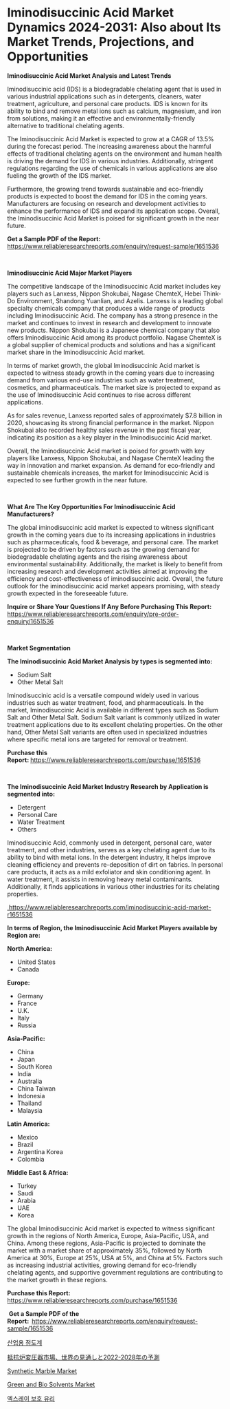 <p><h1>Iminodisuccinic Acid Market Dynamics 2024-2031: Also about Its Market Trends, Projections, and Opportunities</h1></p><p><strong>Iminodisuccinic Acid Market Analysis and Latest Trends</strong></p>
<p><p>Iminodisuccinic acid (IDS) is a biodegradable chelating agent that is used in various industrial applications such as in detergents, cleaners, water treatment, agriculture, and personal care products. IDS is known for its ability to bind and remove metal ions such as calcium, magnesium, and iron from solutions, making it an effective and environmentally-friendly alternative to traditional chelating agents.</p><p>The Iminodisuccinic Acid Market is expected to grow at a CAGR of 13.5% during the forecast period. The increasing awareness about the harmful effects of traditional chelating agents on the environment and human health is driving the demand for IDS in various industries. Additionally, stringent regulations regarding the use of chemicals in various applications are also fueling the growth of the IDS market.</p><p>Furthermore, the growing trend towards sustainable and eco-friendly products is expected to boost the demand for IDS in the coming years. Manufacturers are focusing on research and development activities to enhance the performance of IDS and expand its application scope. Overall, the Iminodisuccinic Acid Market is poised for significant growth in the near future.</p></p>
<p><strong>Get a Sample PDF of the Report:&nbsp;</strong> <a href="https://www.reliableresearchreports.com/enquiry/request-sample/1651536">https://www.reliableresearchreports.com/enquiry/request-sample/1651536</a></p>
<p>&nbsp;</p>
<p><strong>Iminodisuccinic Acid Major Market Players</strong></p>
<p><p>The competitive landscape of the Iminodisuccinic Acid market includes key players such as Lanxess, Nippon Shokubai, Nagase ChemteX, Hebei Think-Do Environment, Shandong Yuanlian, and Azelis. Lanxess is a leading global specialty chemicals company that produces a wide range of products including Iminodisuccinic Acid. The company has a strong presence in the market and continues to invest in research and development to innovate new products. Nippon Shokubai is a Japanese chemical company that also offers Iminodisuccinic Acid among its product portfolio. Nagase ChemteX is a global supplier of chemical products and solutions and has a significant market share in the Iminodisuccinic Acid market.</p><p>In terms of market growth, the global Iminodisuccinic Acid market is expected to witness steady growth in the coming years due to increasing demand from various end-use industries such as water treatment, cosmetics, and pharmaceuticals. The market size is projected to expand as the use of Iminodisuccinic Acid continues to rise across different applications.</p><p>As for sales revenue, Lanxess reported sales of approximately $7.8 billion in 2020, showcasing its strong financial performance in the market. Nippon Shokubai also recorded healthy sales revenue in the past fiscal year, indicating its position as a key player in the Iminodisuccinic Acid market.</p><p>Overall, the Iminodisuccinic Acid market is poised for growth with key players like Lanxess, Nippon Shokubai, and Nagase ChemteX leading the way in innovation and market expansion. As demand for eco-friendly and sustainable chemicals increases, the market for Iminodisuccinic Acid is expected to see further growth in the near future.</p></p>
<p>&nbsp;</p>
<p><strong>What Are The Key Opportunities For Iminodisuccinic Acid Manufacturers?</strong></p>
<p><p>The global iminodisuccinic acid market is expected to witness significant growth in the coming years due to its increasing applications in industries such as pharmaceuticals, food & beverage, and personal care. The market is projected to be driven by factors such as the growing demand for biodegradable chelating agents and the rising awareness about environmental sustainability. Additionally, the market is likely to benefit from increasing research and development activities aimed at improving the efficiency and cost-effectiveness of iminodisuccinic acid. Overall, the future outlook for the iminodisuccinic acid market appears promising, with steady growth expected in the foreseeable future.</p></p>
<p><strong>Inquire or Share Your Questions If Any Before Purchasing This Report:</strong> <a href="https://www.reliableresearchreports.com/enquiry/pre-order-enquiry/1651536">https://www.reliableresearchreports.com/enquiry/pre-order-enquiry/1651536</a></p>
<p>&nbsp;</p>
<p><strong>Market Segmentation</strong></p>
<p><strong>The Iminodisuccinic Acid Market Analysis by types is segmented into:</strong></p>
<p><ul><li>Sodium Salt</li><li>Other Metal Salt</li></ul></p>
<p><p>Iminodisuccinic acid is a versatile compound widely used in various industries such as water treatment, food, and pharmaceuticals. In the market, Iminodisuccinic Acid is available in different types such as Sodium Salt and Other Metal Salt. Sodium Salt variant is commonly utilized in water treatment applications due to its excellent chelating properties. On the other hand, Other Metal Salt variants are often used in specialized industries where specific metal ions are targeted for removal or treatment.</p></p>
<p><strong>Purchase this Report:&nbsp;</strong><a href="https://www.reliableresearchreports.com/purchase/1651536">https://www.reliableresearchreports.com/purchase/1651536</a></p>
<p>&nbsp;</p>
<p><strong>The Iminodisuccinic Acid Market Industry Research by Application is segmented into:</strong></p>
<p><ul><li>Detergent</li><li>Personal Care</li><li>Water Treatment</li><li>Others</li></ul></p>
<p><p>Iminodisuccinic Acid, commonly used in detergent, personal care, water treatment, and other industries, serves as a key chelating agent due to its ability to bind with metal ions. In the detergent industry, it helps improve cleaning efficiency and prevents re-deposition of dirt on fabrics. In personal care products, it acts as a mild exfoliator and skin conditioning agent. In water treatment, it assists in removing heavy metal contaminants. Additionally, it finds applications in various other industries for its chelating properties.</p></p>
<p><a href="https://www.reliableresearchreports.com/iminodisuccinic-acid-market-r1651536">&nbsp;https://www.reliableresearchreports.com/iminodisuccinic-acid-market-r1651536</a></p>
<p><strong>In terms of Region, the Iminodisuccinic Acid Market Players available by Region are:</strong></p>
<p>
    <p> <strong> North America: </strong>
        <ul>
            <li>United States</li>
            <li>Canada</li>
        </ul>
        </p> 
    <p> <strong> Europe: </strong>
        <ul>
            <li>Germany</li>
            <li>France</li>
            <li>U.K.</li>
            <li>Italy</li>
            <li>Russia</li>
        </ul>
        </p> 
    <p> <strong> Asia-Pacific: </strong>
        <ul>
            <li>China</li>
            <li>Japan</li>
            <li>South Korea</li>
            <li>India</li>
            <li>Australia</li>
            <li>China Taiwan</li>
            <li>Indonesia</li>
            <li>Thailand</li>
            <li>Malaysia</li>
        </ul>
        </p> 
    <p> <strong> Latin America: </strong>
        <ul>
            <li>Mexico</li>
            <li>Brazil</li>
            <li>Argentina Korea</li>
            <li>Colombia</li>
        </ul>
        </p> 
    <p> <strong> Middle East & Africa: </strong>
        <ul>
            <li>Turkey</li>
            <li>Saudi</li>
            <li>Arabia</li>
            <li>UAE</li>
            <li>Korea</li>
        </ul>
    </p>
    </p>
<p><p>The global Iminodisuccinic Acid market is expected to witness significant growth in the regions of North America, Europe, Asia-Pacific, USA, and China. Among these regions, Asia-Pacific is projected to dominate the market with a market share of approximately 35%, followed by North America at 30%, Europe at 25%, USA at 5%, and China at 5%. Factors such as increasing industrial activities, growing demand for eco-friendly chelating agents, and supportive government regulations are contributing to the market growth in these regions.</p></p>
<p><strong>Purchase this Report: </strong><a href="https://www.reliableresearchreports.com/purchase/1651536">https://www.reliableresearchreports.com/purchase/1651536</a></p>
<p>&nbsp;<strong>Get a Sample PDF of the Report:&nbsp;&nbsp;</strong><a href="https://www.reliableresearchreports.com/enquiry/request-sample/1651536">https://www.reliableresearchreports.com/enquiry/request-sample/1651536</a></p>
<p><strong></strong></p>
<p><p><a href="https://github.com/nicholasellison0076890/Market-Research-Report-List-1/blob/main/1142409118473.md">산업용 점도계</a></p><p><a href="https://github.com/KenyonJohns/Market-Research-Report-List-1/blob/main/7751176130382.md">抵抗炉変圧器市場、世界の見通しと2022-2028年の予測</a></p><p><a href="https://github.com/cecuraprangm/Market-Research-Report-List-3/blob/main/synthetic-marble-market.md">Synthetic Marble Market</a></p><p><a href="https://github.com/ChiragRP21/Market-Research-Report-List-5/blob/main/green-and-bio-solvents-market.md">Green and Bio Solvents Market</a></p><p><a href="https://github.com/TobyKub4685/Market-Research-Report-List-2/blob/main/5208869118472.md">엑스레이 보호 유리</a></p></p>